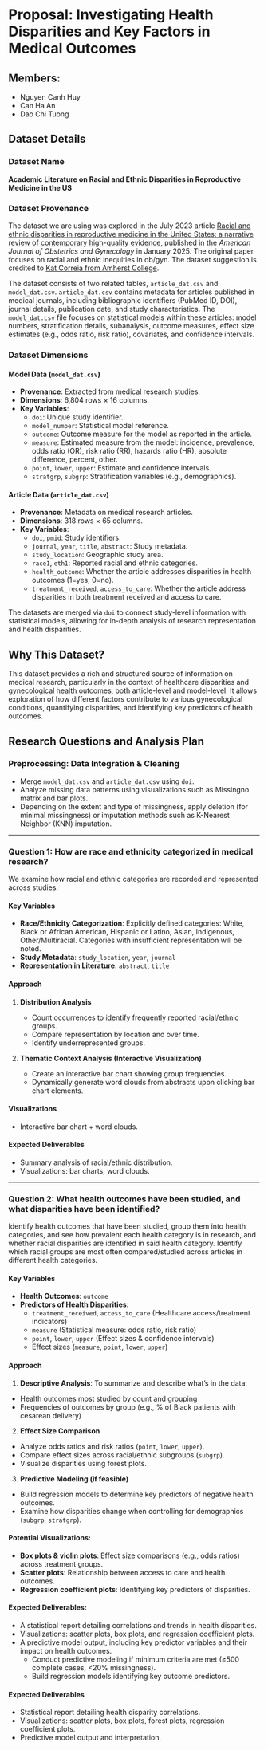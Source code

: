 # Proposal: Investigating Health Disparities and Key Factors in Medical Outcomes

## Members:
- Nguyen Canh Huy
- Can Ha An
- Dao Chi Tuong

## Dataset Details

### Dataset Name
**Academic Literature on Racial and Ethnic Disparities in Reproductive Medicine in the US**

### Dataset Provenance
The dataset we are using was explored in the July 2023 article [Racial and ethnic disparities in reproductive medicine in the United States: a narrative review of contemporary high-quality evidence](https://www.ajog.org/article/S0002-9378(24)00775-0/fulltext), published in the *American Journal of Obstetrics and Gynecology* in January 2025. The original paper focuses on racial and ethnic inequities in ob/gyn. The dataset suggestion is credited to [Kat Correia from Amherst College](https://github.com/katcorr).

The dataset consists of two related tables, `article_dat.csv` and `model_dat.csv`. `article_dat.csv` contains metadata for articles published in medical journals, including bibliographic identifiers (PubMed ID, DOI), journal details, publication date, and study characteristics. The `model_dat.csv` file focuses on statistical models within these articles: model numbers, stratification details, subanalysis, outcome measures, effect size estimates (e.g., odds ratio, risk ratio), covariates, and confidence intervals.

### Dataset Dimensions

#### Model Data (`model_dat.csv`)
- **Provenance**: Extracted from medical research studies.
- **Dimensions**: 6,804 rows × 16 columns.
- **Key Variables**:
  - `doi`: Unique study identifier.
  - `model_number`: Statistical model reference.
  - `outcome`: 	Outcome measure for the model as reported in the article.
  - `measure`: Estimated measure from the model: incidence, prevalence, odds ratio (OR), risk ratio (RR), hazards ratio (HR), absolute difference, percent, other.
  - `point`, `lower`, `upper`: Estimate and confidence intervals.
  - `stratgrp`, `subgrp`: Stratification variables (e.g., demographics).

#### Article Data (`article_dat.csv`)
- **Provenance**: Metadata on medical research articles.
- **Dimensions**: 318 rows × 65 columns.
- **Key Variables**:
  - `doi`, `pmid`: Study identifiers.
  - `journal`, `year`, `title`, `abstract`: Study metadata.
  - `study_location`: Geographic study area.
  - `race1`, `eth1`: Reported racial and ethnic categories.
  - `health_outcome`: Whether the article addresses disparities in health outcomes (1=yes, 0=no).
  - `treatment_received`, `access_to_care`: Whether the article address disparities in both treatment received and access to care.

The datasets are merged via `doi` to connect study-level information with statistical models, allowing for in-depth analysis of research representation and health disparities.

## Why This Dataset?
This dataset provides a rich and structured source of information on medical research, particularly in the context of healthcare disparities and gynecological health outcomes, both article-level and model-level. It allows exploration of how different factors contribute to various gynecological conditions, quantifying disparities, and identifying key predictors of health outcomes.

## Research Questions and Analysis Plan

### Preprocessing: Data Integration & Cleaning
- Merge `model_dat.csv` and `article_dat.csv` using `doi`.
- Analyze missing data patterns using visualizations such as Missingno matrix and bar plots.
- Depending on the extent and type of missingness, apply deletion (for minimal missingness) or imputation methods such as K-Nearest Neighbor (KNN) imputation.

---

### Question 1: How are race and ethnicity categorized in medical research?
We examine how racial and ethnic categories are recorded and represented across studies.

#### Key Variables
- **Race/Ethnicity Categorization**: Explicitly defined categories: White, Black or African American, Hispanic or Latino, Asian, Indigenous, Other/Multiracial. Categories with insufficient representation will be noted.
- **Study Metadata**: `study_location`, `year`, `journal`
- **Representation in Literature**: `abstract`, `title`

#### Approach
1. **Distribution Analysis**
   - Count occurrences to identify frequently reported racial/ethnic groups.
   - Compare representation by location and over time.
   - Identify underrepresented groups.

2. **Thematic Context Analysis (Interactive Visualization)**
   - Create an interactive bar chart showing group frequencies.
   - Dynamically generate word clouds from abstracts upon clicking bar chart elements.

#### Visualizations
- Interactive bar chart + word clouds.

#### Expected Deliverables
- Summary analysis of racial/ethnic distribution.
- Visualizations: bar charts, word clouds.

---

### Question 2: What health outcomes have been studied, and what disparities have been identified?
Identify health outcomes that have been studied, group them into health categories, and see how prevalent each health category is in research, and whether racial disparities are identified in said health category. Identify which racial groups are most often compared/studied across articles in different health categories.


 #### Key Variables
 - **Health Outcomes**: `outcome`
 - **Predictors of Health Disparities**:
   - `treatment_received`, `access_to_care` (Healthcare access/treatment indicators)
   - `measure` (Statistical measure: odds ratio, risk ratio)
   - `point`, `lower`, `upper` (Effect sizes & confidence intervals)
   - Effect sizes (`measure`, `point`, `lower`, `upper`)
 
#### Approach
1. **Descriptive Analysis**: To summarize and describe what’s in the data:
  - Health outcomes most studied by count and grouping
  - Frequencies of outcomes by group (e.g., % of Black patients with cesarean delivery)

2. **Effect Size Comparison**
  - Analyze odds ratios and risk ratios (`point`, `lower`, `upper`).
  - Compare effect sizes across racial/ethnic subgroups (`subgrp`).
  - Visualize disparities using forest plots.
 
3. **Predictive Modeling (if feasible)**
  - Build regression models to determine key predictors of negative health outcomes.
  - Examine how disparities change when controlling for demographics (`subgrp`, `stratgrp`).
 
 #### Potential Visualizations:
 - **Box plots & violin plots**: Effect size comparisons (e.g., odds ratios) across treatment groups.
 - **Scatter plots**: Relationship between access to care and health outcomes.
 - **Regression coefficient plots**: Identifying key predictors of disparities.
 
 #### Expected Deliverables:
 - A statistical report detailing correlations and trends in health disparities.
 - Visualizations: scatter plots, box plots, and regression coefficient plots.
 - A predictive model output, including key predictor variables and their impact on health outcomes.
    - Conduct predictive modeling if minimum criteria are met (≥500 complete cases, <20% missingness).
    - Build regression models identifying key outcome predictors.
 
 #### Expected Deliverables
 - Statistical report detailing health disparity correlations.
 - Visualizations: scatter plots, box plots, forest plots, regression coefficient plots.
 - Predictive model output and interpretation.




